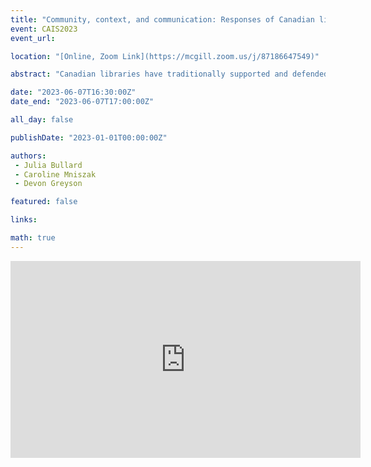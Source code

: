 ```yaml
---
title: "Community, context, and communication: Responses of Canadian libraries to difficult situations involving medical mis- or disinformation"
event: CAIS2023
event_url: 

location: "[Online, Zoom Link](https://mcgill.zoom.us/j/87186647549)"

abstract: "Canadian libraries have traditionally supported and defended intellectual freedom while also being expected to provide communities with trustworthy information in times of personal and collective crisis. Issues of medical misinformation reveal the tension between these two ideals. Library workers face challenges in preparing for and responding to issues with controversial materials, with little guidance on how to navigate this tension and balance the two ideals. In an interview study with 22 Canadian library worker participants, we asked about experiences with navigating these situations. Our preliminary results reveal a range of strategies and considerations at play, ranging from individual incidents to broader policies and power dynamics."

date: "2023-06-07T16:30:00Z"
date_end: "2023-06-07T17:00:00Z"

all_day: false

publishDate: "2023-01-01T00:00:00Z"

authors:
 - Julia Bullard
 - Caroline Mniszak
 - Devon Greyson

featured: false

links:

math: true
---
```


<iframe width="560" height="315" src="https://www.youtube.com/embed/9FnBs_HxBX0" title="YouTube video player" frameborder="0" allow="accelerometer; autoplay; clipboard-write; encrypted-media; gyroscope; picture-in-picture; web-share" allowfullscreen></iframe>
